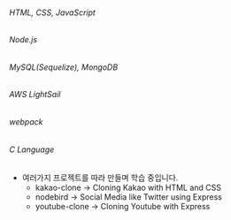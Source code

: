 ###### HTML, CSS, JavaScript
###### Node.js 
###### MySQL(Sequelize), MongoDB
###### AWS LightSail
###### webpack
###### C Language

* 여러가지 프로젝트를 따라 만들며 학습 중입니다. 
  + kakao-clone -> Cloning Kakao with HTML and CSS
  + nodebird -> Social Media like Twitter using Express
  + youtube-clone -> Cloning Youtube with Express


